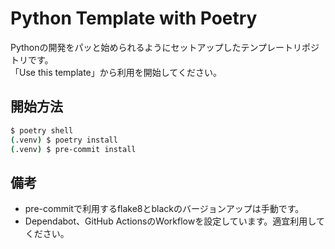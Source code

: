 # Python Template with Poetry

Pythonの開発をパッと始められるようにセットアップしたテンプレートリポジトリです。  
「Use this template」から利用を開始してください。

## 開始方法

```sh
$ poetry shell
(.venv) $ poetry install
(.venv) $ pre-commit install
```

## 備考

* pre-commitで利用するflake8とblackのバージョンアップは手動です。
* Dependabot、GitHub ActionsのWorkflowを設定しています。適宜利用してください。
